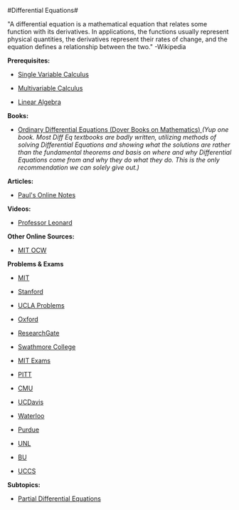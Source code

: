 #Differential Equations#

"A differential equation is a mathematical equation that relates some function with its derivatives. In applications, the functions usually represent physical quantities, the derivatives represent their rates of change, and the equation defines a relationship between the two." -Wikipedia

**Prerequisites:**

* [Single Variable Calculus](https://old.reddit.com/r/bibliographies/comments/ajm86t/singlevariable_calculus/)

* [Multivariable Calculus](https://old.reddit.com/r/bibliographies/comments/ak9let/multivariable_calculus/)

* [Linear Algebra](https://old.reddit.com/r/bibliographies/comments/akgoky/linear_algebra/)

**Books:**

* [Ordinary Differential Equations (Dover Books on Mathematics) ](https://www.amazon.com/Ordinary-Differential-Equations-Dover-Mathematics/dp/0486649407) *(Yup one book. Most Diff Eq textbooks are badly written, utilizing methods of solving Differential Equations and showing what the solutions are rather than the fundamental theorems and basis on where and why Differential Equations come from and why they do what they do. This is the only recommendation we can solely give out.)*

**Articles:**

* [Paul's Online Notes](http://tutorial.math.lamar.edu/Classes/DE/DE.aspx)

**Videos:**

* [Professor Leonard](https://www.youtube.com/watch?v=xf-3ATzFyKA&list=PLDesaqWTN6ESPaHy2QUKVaXNZuQNxkYQ_)

**Other Online Sources:**

* [MIT OCW](https://ocw.mit.edu/courses/mathematics/18-03-differential-equations-spring-2010/)

**Problems & Exams**

* [MIT](https://ocw.mit.edu/courses/mathematics/18-03-differential-equations-spring-2010/assignments/)

* [Stanford](https://math.stanford.edu/~vakil/034/index.html)

* [UCLA Problems](https://www.math.ucla.edu/~yanovsky/handbooks/PDEs.pdf)

* [Oxford](https://users.physics.ox.ac.uk/~lvovsky/yr1maths/MT/MT%207-vac%20ODE%20PS1-3%20new.pdf)

* [ResearchGate](https://www.researchgate.net/publication/332863667_PROBLEM_SET_SOLUTIONS_DIFFERENTIAL_EQUATION)

* [Swathmore College](http://www.swarthmore.edu/NatSci/wstromq1/diffeq/index.html)

* [MIT Exams](https://ocw.mit.edu/courses/mathematics/18-03-differential-equations-spring-2010/exams/)

* [PITT](http://www.math.pitt.edu/~evt3/0290/)

* [CMU](http://www.math.cmu.edu/~gheorghi/prac_sol.pdf)

* [UCDavis](https://www.math.ucdavis.edu/files/4713/7529/4837/22B-SQ08.pdf)

* [Waterloo](http://www.mhtl.uwaterloo.ca/courses/me203/exams/exam.html)

* [Purdue](https://www.math.purdue.edu/~stindel/teaching/ma266/ma266.html)

* [UNL](https://www.math.unl.edu/~mbrittenham2/classwk/221f09/exam.html)

* [BU](http://math.bu.edu/people/bob/MA226/sample-exams.html)

* [UCCS](https://www.uccs.edu/Documents/rcascava/Math3400SampleFinalExamSol.pdf)

**Subtopics:**

* [Partial Differential Equations](https://old.reddit.com/r/bibliographies/comments/akgtbv/partial_differential_equations/)